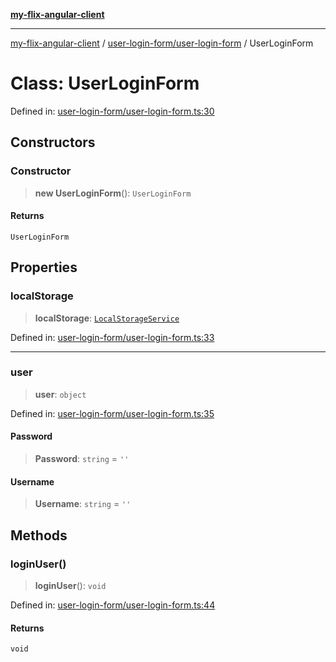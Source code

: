 [**my-flix-angular-client**](../../../README.md)

***

[my-flix-angular-client](../../../modules.md) / [user-login-form/user-login-form](../README.md) / UserLoginForm

# Class: UserLoginForm

Defined in: [user-login-form/user-login-form.ts:30](https://github.com/srpmfp/myFlix-Angular-client/blob/3b98426b0b09b021ab5e603ef7ab490cf6b10ea4/src/app/user-login-form/user-login-form.ts#L30)

## Constructors

### Constructor

> **new UserLoginForm**(): `UserLoginForm`

#### Returns

`UserLoginForm`

## Properties

### localStorage

> **localStorage**: [`LocalStorageService`](../../../services/storage.service/classes/LocalStorageService.md)

Defined in: [user-login-form/user-login-form.ts:33](https://github.com/srpmfp/myFlix-Angular-client/blob/3b98426b0b09b021ab5e603ef7ab490cf6b10ea4/src/app/user-login-form/user-login-form.ts#L33)

***

### user

> **user**: `object`

Defined in: [user-login-form/user-login-form.ts:35](https://github.com/srpmfp/myFlix-Angular-client/blob/3b98426b0b09b021ab5e603ef7ab490cf6b10ea4/src/app/user-login-form/user-login-form.ts#L35)

#### Password

> **Password**: `string` = `''`

#### Username

> **Username**: `string` = `''`

## Methods

### loginUser()

> **loginUser**(): `void`

Defined in: [user-login-form/user-login-form.ts:44](https://github.com/srpmfp/myFlix-Angular-client/blob/3b98426b0b09b021ab5e603ef7ab490cf6b10ea4/src/app/user-login-form/user-login-form.ts#L44)

#### Returns

`void`
